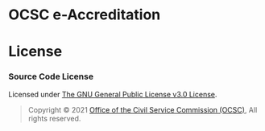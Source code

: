 # OCSC e-Accreditation

# License

### Source Code License

Licensed under [The GNU General Public License v3.0 License](https://github.com/bellmcp/OCSC-Learning-Platform/blob/master/LICENSE).

> Copyright © 2021 [Office of the Civil Service Commission (OCSC)](https://www.ocsc.go.th/), All rights reserved.
